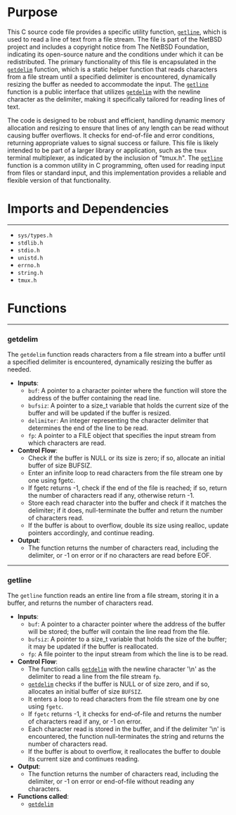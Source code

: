 # Purpose
This C source code file provides a specific utility function, [`getline`](#getline), which is used to read a line of text from a file stream. The file is part of the NetBSD project and includes a copyright notice from The NetBSD Foundation, indicating its open-source nature and the conditions under which it can be redistributed. The primary functionality of this file is encapsulated in the [`getdelim`](#getdelim) function, which is a static helper function that reads characters from a file stream until a specified delimiter is encountered, dynamically resizing the buffer as needed to accommodate the input. The [`getline`](#getline) function is a public interface that utilizes [`getdelim`](#getdelim) with the newline character as the delimiter, making it specifically tailored for reading lines of text.

The code is designed to be robust and efficient, handling dynamic memory allocation and resizing to ensure that lines of any length can be read without causing buffer overflows. It checks for end-of-file and error conditions, returning appropriate values to signal success or failure. This file is likely intended to be part of a larger library or application, such as the `tmux` terminal multiplexer, as indicated by the inclusion of "tmux.h". The [`getline`](#getline) function is a common utility in C programming, often used for reading input from files or standard input, and this implementation provides a reliable and flexible version of that functionality.
# Imports and Dependencies

---
- `sys/types.h`
- `stdlib.h`
- `stdio.h`
- `unistd.h`
- `errno.h`
- `string.h`
- `tmux.h`


# Functions

---
### getdelim<!-- {{#callable:getdelim}} -->
The `getdelim` function reads characters from a file stream into a buffer until a specified delimiter is encountered, dynamically resizing the buffer as needed.
- **Inputs**:
    - `buf`: A pointer to a character pointer where the function will store the address of the buffer containing the read line.
    - `bufsiz`: A pointer to a size_t variable that holds the current size of the buffer and will be updated if the buffer is resized.
    - `delimiter`: An integer representing the character delimiter that determines the end of the line to be read.
    - `fp`: A pointer to a FILE object that specifies the input stream from which characters are read.
- **Control Flow**:
    - Check if the buffer is NULL or its size is zero; if so, allocate an initial buffer of size BUFSIZ.
    - Enter an infinite loop to read characters from the file stream one by one using fgetc.
    - If fgetc returns -1, check if the end of the file is reached; if so, return the number of characters read if any, otherwise return -1.
    - Store each read character into the buffer and check if it matches the delimiter; if it does, null-terminate the buffer and return the number of characters read.
    - If the buffer is about to overflow, double its size using realloc, update pointers accordingly, and continue reading.
- **Output**:
    - The function returns the number of characters read, including the delimiter, or -1 on error or if no characters are read before EOF.


---
### getline<!-- {{#callable:getline}} -->
The `getline` function reads an entire line from a file stream, storing it in a buffer, and returns the number of characters read.
- **Inputs**:
    - `buf`: A pointer to a character pointer where the address of the buffer will be stored; the buffer will contain the line read from the file.
    - `bufsiz`: A pointer to a size_t variable that holds the size of the buffer; it may be updated if the buffer is reallocated.
    - `fp`: A file pointer to the input stream from which the line is to be read.
- **Control Flow**:
    - The function calls [`getdelim`](#getdelim) with the newline character '\n' as the delimiter to read a line from the file stream `fp`.
    - [`getdelim`](#getdelim) checks if the buffer is NULL or of size zero, and if so, allocates an initial buffer of size `BUFSIZ`.
    - It enters a loop to read characters from the file stream one by one using `fgetc`.
    - If `fgetc` returns -1, it checks for end-of-file and returns the number of characters read if any, or -1 on error.
    - Each character read is stored in the buffer, and if the delimiter '\n' is encountered, the function null-terminates the string and returns the number of characters read.
    - If the buffer is about to overflow, it reallocates the buffer to double its current size and continues reading.
- **Output**:
    - The function returns the number of characters read, including the delimiter, or -1 on error or end-of-file without reading any characters.
- **Functions called**:
    - [`getdelim`](#getdelim)


